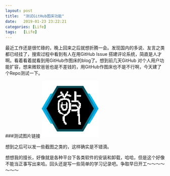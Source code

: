 ```yaml
---
layout: post
title:  "测试GitHub图床功能"
date:   2019-01-23 23:22:21
categories: [Life]
tags:   [Life]
---
```

最近工作还是很忙碌的，晚上回来之后就想折腾一会。发现国内的多说、友言之类都已经挂了，搜索过程中看到有人在用GitHub Issue 搭建评论系统，简直是人才啊。看着看着就看到用GitHub作图床的blog了。想到前几天GitHub 对个人用户功能扩容，想来微软爸爸也是不差钱的，用GitHub作图床也不是不行啊，今天建了个Repo测试一下。

###测试图片链接
![测试图片][blogLogo]

想到之后可以发一些截图之类的，这样确实是不错滴。

想想我的擅长，好像就是各种平台下各类软件的安装和卸载，哈哈，但是这个好像不能当正事写出来哈。回头还是写一些简单的学习记录吧。争取早日开工～～～～～～～

[blogLogo]:https://github.com/RobinKing/image_cache/raw/master/robincn.com/blog-logo.png